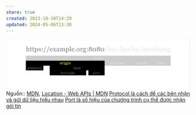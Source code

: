 ```yaml
---
share: true
created: 2023-10-30T14:29
updated: 2024-05-06T13:30
---
```


![origin.png](../../../assets/attachments/origin.png)
Nguồn:: [MDN](../../%CE%9E%20Ngu%E1%BB%93n%20v%C3%A0%20t%C3%A0i%20nguy%C3%AAn%20h%E1%BB%97%20tr%E1%BB%A3/%CE%9E%20Ngu%E1%BB%93n/MDN.md), [Location - Web APIs | MDN](https://developer.mozilla.org/en-US/docs/Web/API/Location)
[Protocol là cách để các bên nhận và gửi dữ liệu hiểu nhau](./Giao%20th%E1%BB%A9c,%20m%C3%A1y%20ch%E1%BB%A7/Protocol%20l%C3%A0%20c%C3%A1ch%20%C4%91%E1%BB%83%20c%C3%A1c%20b%C3%AAn%20nh%E1%BA%ADn%20v%C3%A0%20g%E1%BB%ADi%20d%E1%BB%AF%20li%E1%BB%87u%20hi%E1%BB%83u%20nhau.md)
[Port là số hiệu của chương trình cụ thể được nhận gói tin](./Giao%20th%E1%BB%A9c,%20m%C3%A1y%20ch%E1%BB%A7/Port%20l%C3%A0%20s%E1%BB%91%20hi%E1%BB%87u%20c%E1%BB%A7a%20ch%C6%B0%C6%A1ng%20tr%C3%ACnh%20c%E1%BB%A5%20th%E1%BB%83%20%C4%91%C6%B0%E1%BB%A3c%20nh%E1%BA%ADn%20g%C3%B3i%20tin.md)